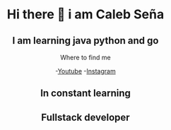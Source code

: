 <div align = "center" > 

<h1 aling = "center" >  Hi there 👋 i am Caleb Seña</h1>
<!--
**Calebsenm/Calebsenm** is a ✨ _special_ ✨ repository because its `README.md` (this file) appears on your GitHub profile.-->



 
<h2> I am learning java python and go </h2>
 
Where to find me
 
-[Youtube](https://www.youtube.com/channel/UCT6FNn7s9PjLDqMOeRe5N6A)
-[Instagram](https://www.instagram.com/calebsenm/)

<p align="center">
  <h2> 
      In constant learning
  </h2>  
</p>

<h2> Fullstack developer </h2>
</div>
